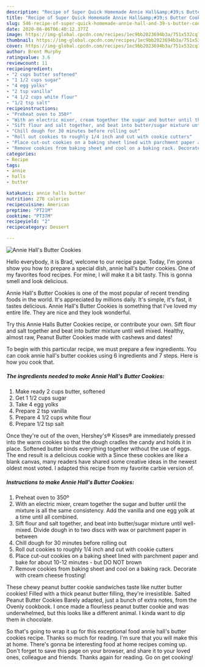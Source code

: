 ```yaml
---
description: "Recipe of Super Quick Homemade Annie Hall&amp;#39;s Butter Cookies"
title: "Recipe of Super Quick Homemade Annie Hall&amp;#39;s Butter Cookies"
slug: 546-recipe-of-super-quick-homemade-annie-hall-and-39-s-butter-cookies
date: 2020-06-06T06:40:12.377Z
image: https://img-global.cpcdn.com/recipes/1ec9bb2023694b3a/751x532cq70/annie-halls-butter-cookies-recipe-main-photo.jpg
thumbnail: https://img-global.cpcdn.com/recipes/1ec9bb2023694b3a/751x532cq70/annie-halls-butter-cookies-recipe-main-photo.jpg
cover: https://img-global.cpcdn.com/recipes/1ec9bb2023694b3a/751x532cq70/annie-halls-butter-cookies-recipe-main-photo.jpg
author: Brent Murphy
ratingvalue: 3.6
reviewcount: 11
recipeingredient:
- "2 cups butter softened"
- "1 1/2 cups sugar"
- "4 egg yolks"
- "2 tsp vanilla"
- "4 1/2 cups white flour"
- "1/2 tsp salt"
recipeinstructions:
- "Preheat oven to 350º"
- "With an electric mixer, cream together the sugar and butter until the mixture is all the same consistency. Add the vanilla and one egg yolk at a time until all combined."
- "Sift flour and salt together, and beat into butter/sugar mixture until well-mixed. Divide dough in to two discs with wax or parchment paper in between"
- "Chill dough for 30 minutes before rolling out"
- "Roll out cookies to roughly 1/4 inch and cut with cookie cutters"
- "Place cut-out cookies on a baking sheet lined with parchment paper and bake for about 10-12 minutes - but DO NOT brown"
- "Remove cookies from baking sheet and cool on a baking rack. Decorate with cream cheese frosting!"
categories:
- Recipe
tags:
- annie
- halls
- butter

katakunci: annie halls butter 
nutrition: 278 calories
recipecuisine: American
preptime: "PT21M"
cooktime: "PT37M"
recipeyield: "2"
recipecategory: Dessert

---
```



![Annie Hall&#39;s Butter Cookies](https://img-global.cpcdn.com/recipes/1ec9bb2023694b3a/751x532cq70/annie-halls-butter-cookies-recipe-main-photo.jpg)

Hello everybody, it is Brad, welcome to our recipe page. Today, I'm gonna show you how to prepare a special dish, annie hall&#39;s butter cookies. One of my favorites food recipes. For mine, I will make it a bit tasty. This is gonna smell and look delicious.

Annie Hall&#39;s Butter Cookies is one of the most popular of recent trending foods in the world. It's appreciated by millions daily. It's simple, it's fast, it tastes delicious. Annie Hall&#39;s Butter Cookies is something that I've loved my entire life. They are nice and they look wonderful.

Try this Annie Halls Butter Cookies recipe, or contribute your own. Sift flour and salt together and beat into butter mixture until well mixed. Healthy, almost raw, Peanut Butter Cookies made with cashews and dates!


To begin with this particular recipe, we must prepare a few ingredients. You can cook annie hall&#39;s butter cookies using 6 ingredients and 7 steps. Here is how you cook that.

<!--inarticleads1-->

##### The ingredients needed to make Annie Hall&#39;s Butter Cookies:

1. Make ready 2 cups butter, softened
1. Get 1 1/2 cups sugar
1. Take 4 egg yolks
1. Prepare 2 tsp vanilla
1. Prepare 4 1/2 cups white flour
1. Prepare 1/2 tsp salt


Once they&#39;re out of the oven, Hershey&#39;s® Kisses® are immediately pressed into the warm cookies so that the dough cradles the candy and holds it in place. Softened butter binds everything together without the use of eggs. The end result is a delicious cookie with a Since these cookies are like a blank canvas, many readers have shared some creative ideas in the newest oldest most voted. I adapted this recipe from my favorite carbie version of. 

<!--inarticleads2-->

##### Instructions to make Annie Hall&#39;s Butter Cookies:

1. Preheat oven to 350º
1. With an electric mixer, cream together the sugar and butter until the mixture is all the same consistency. Add the vanilla and one egg yolk at a time until all combined.
1. Sift flour and salt together, and beat into butter/sugar mixture until well-mixed. Divide dough in to two discs with wax or parchment paper in between
1. Chill dough for 30 minutes before rolling out
1. Roll out cookies to roughly 1/4 inch and cut with cookie cutters
1. Place cut-out cookies on a baking sheet lined with parchment paper and bake for about 10-12 minutes - but DO NOT brown
1. Remove cookies from baking sheet and cool on a baking rack. Decorate with cream cheese frosting!


These chewy peanut butter cookie sandwiches taste like nutter butter cookies! Filled with a thick peanut butter filling, they&#39;re irresistible. Salted Peanut Butter Cookies Barely adapted, just a bunch of extra notes, from the Ovenly cookbook. I once made a flourless peanut butter cookie and was underwhelmed, but this looks like a different animal. I kinda want to dip them in chocolate. 

So that's going to wrap it up for this exceptional food annie hall&#39;s butter cookies recipe. Thanks so much for reading. I'm sure that you will make this at home. There's gonna be interesting food at home recipes coming up. Don't forget to save this page on your browser, and share it to your loved ones, colleague and friends. Thanks again for reading. Go on get cooking!
